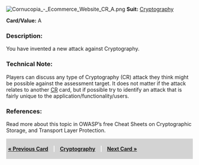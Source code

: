 ![Cornucopia_-_Ecommerce_Website_CR_A.png](Cornucopia_-_Ecommerce_Website_CR_A.png
"Cornucopia_-_Ecommerce_Website_CR_A.png") **Suit:**
[Cryptography](Cornucopia_-_Ecommerce_Website_-_CR "wikilink")

**Card/Value:** A

### Description:

You have invented a new attack against Cryptography.

### Technical Note:

Players can discuss any type of Cryptography (CR) attack they think
might be possible against the assessment target. It does not matter if
the attack relates to another
[CR](Cornucopia_-_Ecommerce_Website_-_CR "wikilink") card, but if
possible try to identify an attack that is fairly unique to the
application/functionality/users.

### References:

Read more about this topic in OWASP’s free Cheat Sheets on Cryptographic
Storage, and Transport Layer Protection.

<div style="padding:5px;background:LightGray;color:White;font-weight:bold;">

[« Previous Card](Cornucopia_-_Ecommerce_Website_-_CR_K "wikilink")
<span style="padding-left:10px;padding-right:10px;"> |</span>
[Cryptography](Cornucopia_-_Ecommerce_Website_-_CR "wikilink")
<span style="padding-left:10px;padding-right:10px;"> |</span> [Next Card
»](Cornucopia_-_Ecommerce_Website_-_C_2 "wikilink")

</div>